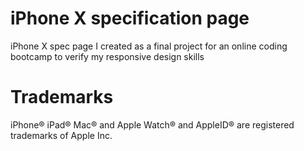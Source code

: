 # iPhone X specification page

iPhone X spec page I created as a final project for an online coding bootcamp to verify my responsive design skills

# Trademarks

iPhone® iPad® Mac® and Apple Watch® and AppleID® are registered trademarks of Apple Inc.
